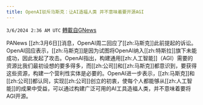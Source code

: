 ```yaml
---
title: OpenAI驳斥马斯克：让AI造福人类 并不意味着要开源AGI
---
```

`3/6/2024 2:36 AM UTC` [轉載自GNews](https://gnews.org/articles/2368895)

PANews [[zh:3月6日]]消息，OpenAI周二回应了[[zh:马斯克]]此前提起的诉讼。OpenAI回应表示，[[zh:马斯克]]是因为试图将OpenAI纳入[[zh:特斯拉]]旗下未能成功，因此发起了攻击。OpenAI指出，构建通用[[zh:人工智能]]（AGI）需要的资源比我们最初设想的要多得多，而[[zh:公司]]和[[zh:马斯克]]都意识到，要获得这些资源，构建一个营利性实体是必要的。OpenAI进一步表示，[[zh:马斯克]]和[[zh:公司]]都认同，实现[[zh:公司]]创立的初衷，使每个人都能够从[[zh:人工智能]]的成果中受益，可以通过构建广泛可用的AI工具造福人类，并不意味着要将AGI开源。
